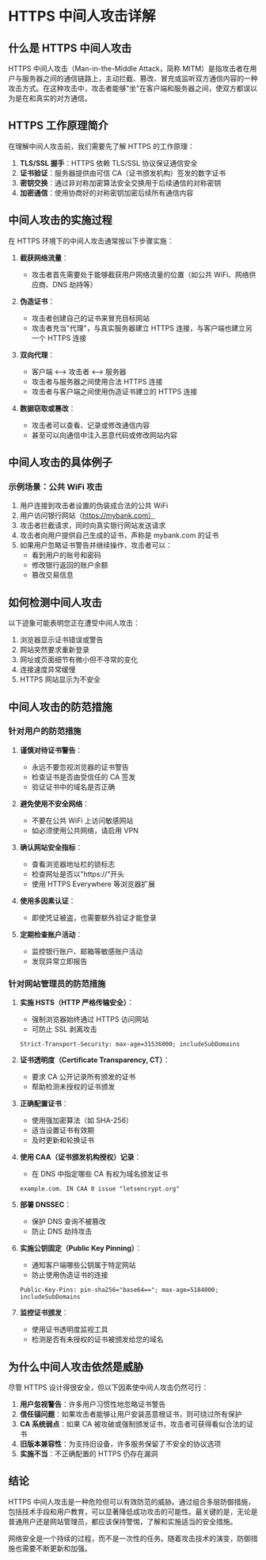 # HTTPS 中间人攻击详解

## 什么是 HTTPS 中间人攻击

HTTPS 中间人攻击（Man-in-the-Middle Attack，简称 MITM）是指攻击者在用户与服务器之间的通信链路上，主动拦截、篡改、冒充或监听双方通信内容的一种攻击方式。在这种攻击中，攻击者能够"坐"在客户端和服务器之间，使双方都误以为是在和真实的对方通信。

## HTTPS 工作原理简介

在理解中间人攻击前，我们需要先了解 HTTPS 的工作原理：

1. **TLS/SSL 握手**：HTTPS 依赖 TLS/SSL 协议保证通信安全
2. **证书验证**：服务器提供由可信 CA（证书颁发机构）签发的数字证书
3. **密钥交换**：通过非对称加密算法安全交换用于后续通信的对称密钥
4. **加密通信**：使用协商好的对称密钥加密后续所有通信内容

## 中间人攻击的实施过程

在 HTTPS 环境下的中间人攻击通常按以下步骤实施：

1. **截获网络流量**：

   - 攻击者首先需要处于能够截获用户网络流量的位置（如公共 WiFi、网络供应商、DNS 劫持等）

2. **伪造证书**：

   - 攻击者创建自己的证书来冒充目标网站
   - 攻击者充当"代理"，与真实服务器建立 HTTPS 连接，与客户端也建立另一个 HTTPS 连接

3. **双向代理**：

   - 客户端 ⟷ 攻击者 ⟷ 服务器
   - 攻击者与服务器之间使用合法 HTTPS 连接
   - 攻击者与客户端之间使用伪造证书建立的 HTTPS 连接

4. **数据窃取或篡改**：
   - 攻击者可以查看、记录或修改通信内容
   - 甚至可以向通信中注入恶意代码或修改网站内容

## 中间人攻击的具体例子

### 示例场景：公共 WiFi 攻击

1. 用户连接到攻击者设置的伪装成合法的公共 WiFi
2. 用户访问银行网站（https://mybank.com）
3. 攻击者拦截请求，同时向真实银行网站发送请求
4. 攻击者向用户提供自己生成的证书，声称是 mybank.com 的证书
5. 如果用户忽略证书警告并继续操作，攻击者可以：
   - 看到用户的账号和密码
   - 修改银行返回的账户余额
   - 篡改交易信息

## 如何检测中间人攻击

以下迹象可能表明您正在遭受中间人攻击：

1. 浏览器显示证书错误或警告
2. 网站突然要求重新登录
3. 网址或页面细节有微小但不寻常的变化
4. 连接速度异常缓慢
5. HTTPS 网站显示为不安全

## 中间人攻击的防范措施

### 针对用户的防范措施

1. **谨慎对待证书警告**：

   - 永远不要忽视浏览器的证书警告
   - 检查证书是否由受信任的 CA 签发
   - 验证证书中的域名是否正确

2. **避免使用不安全网络**：

   - 不要在公共 WiFi 上访问敏感网站
   - 如必须使用公共网络，请启用 VPN

3. **确认网站安全指标**：

   - 查看浏览器地址栏的锁标志
   - 检查网址是否以"https://"开头
   - 使用 HTTPS Everywhere 等浏览器扩展

4. **使用多因素认证**：

   - 即使凭证被盗，也需要额外验证才能登录

5. **定期检查账户活动**：
   - 监控银行账户、邮箱等敏感账户活动
   - 发现异常立即报告

### 针对网站管理员的防范措施

1. **实施 HSTS（HTTP 严格传输安全）**：

   - 强制浏览器始终通过 HTTPS 访问网站
   - 可防止 SSL 剥离攻击

   ```
   Strict-Transport-Security: max-age=31536000; includeSubDomains
   ```

2. **证书透明度（Certificate Transparency, CT）**：

   - 要求 CA 公开记录所有颁发的证书
   - 帮助检测未授权的证书颁发

3. **正确配置证书**：

   - 使用强加密算法（如 SHA-256）
   - 适当设置证书有效期
   - 及时更新和轮换证书

4. **使用 CAA（证书颁发机构授权）记录**：

   - 在 DNS 中指定哪些 CA 有权为域名颁发证书

   ```
   example.com. IN CAA 0 issue "letsencrypt.org"
   ```

5. **部署 DNSSEC**：

   - 保护 DNS 查询不被篡改
   - 防止 DNS 劫持攻击

6. **实施公钥固定（Public Key Pinning）**：

   - 通知客户端哪些公钥属于特定网站
   - 防止使用伪造证书的连接

   ```
   Public-Key-Pins: pin-sha256="base64=="; max-age=5184000; includeSubDomains
   ```

7. **监控证书颁发**：
   - 使用证书透明度监视工具
   - 检测是否有未授权的证书被颁发给您的域名

## 为什么中间人攻击依然是威胁

尽管 HTTPS 设计得很安全，但以下因素使中间人攻击仍然可行：

1. **用户忽视警告**：许多用户习惯性地忽略证书警告
2. **信任锚问题**：如果攻击者能够让用户安装恶意根证书，则可绕过所有保护
3. **CA 系统弱点**：如果 CA 被攻破或强制颁发证书，攻击者可获得看似合法的证书
4. **旧版本兼容性**：为支持旧设备，许多服务保留了不安全的协议选项
5. **实施不当**：不正确配置的 HTTPS 仍存在漏洞

## 结论

HTTPS 中间人攻击是一种危险但可以有效防范的威胁。通过组合多层防御措施，包括技术手段和用户教育，可以显著降低成功攻击的可能性。最关键的是，无论是普通用户还是网站管理员，都应该保持警惕，了解和实施适当的安全措施。

网络安全是一个持续的过程，而不是一次性的任务。随着攻击技术的演变，防御措施也需要不断更新和加强。
